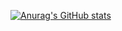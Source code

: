 [![Anurag's GitHub stats](https://github-readme-stats.vercel.app/api?username=lbyanista&theme=highcontrast)](https://github.com/anuraghazra/github-readme-stats)

<!-- [![Top Langs](https://github-readme-stats.vercel.app/api/top-langs/?username=lbyanista&layout=compact)](https://github.com/lbyanista) -->
